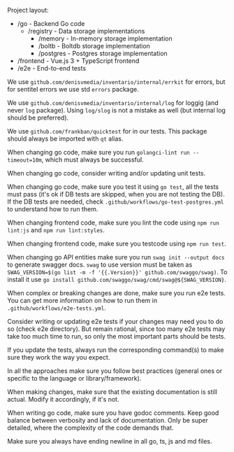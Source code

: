 Project layout:
  * /go - Backend Go code
    * /registry - Data storage implementations
      * /memory - In-memory storage implementation
      * /boltb - Boltdb storage implementation
      * /postgres - Postgres storage implementation
  * /frontend - Vue.js 3 + TypeScript frontend
  * /e2e - End-to-end tests

We use `github.com/denisvmedia/inventario/internal/errkit` for errors, but for sentitel errors we use std `errors` package.

We use `github.com/denisvmedia/inventario/internal/log` for loggig (and never `log` package). Using `log/slog` is not a mistake as well (but internal log should be preferred).

We use `github.com/frankban/quicktest` for in our tests. This package should always be imported with `qt` alias.

When changing go code, make sure you run `golangci-lint run --timeout=10m`, which must always be successful.

When changing go code, consider writing and/or updating unit tests.

When changing go code, make sure you test it using `go test`, all the tests must pass (it's ok if DB tests are skipped, when you are not testing the DB). If the DB tests are needed, check `.github/workflows/go-test-postgres.yml` to understand how to run them.

When changing frontend code, make sure you lint the code using `npm run lint:js` and `npm run lint:styles`.

When changing frontend code, make sure you testcode using `npm run test`.

When changing go API entities make sure you run `swag init --output docs` to generate swagger docs. `swag` to use version must be taken as `SWAG_VERSION=$(go list -m -f '{{.Version}}' github.com/swaggo/swag)`. To install it use `go install github.com/swaggo/swag/cmd/swag@${SWAG_VERSION}`.

When complex or breaking changes are done, make sure you run e2e tests. You can get more information on how to run them in `.github/workflows/e2e-tests.yml`.

Consider writing or updating e2e tests if your changes may need you to do so (check e2e directory). But remain rational, since too many e2e tests may take too much time to run, so only the most important parts should be tests.

If you update the tests, always run the corresponding command(s) to make sure they work the way you expect.

In all the approaches make sure you follow best practices (general ones or specific to the language or library/framework).

When making changes, make sure that the existing documentation is still actual. Modify it accordingly, if it's not.

When writing go code, make sure you have godoc comments. Keep good balance between verbosity and lack of documentation. Only be super detailed, where the complexity of the code demands that.

Make sure you always have ending newline in all go, ts, js and md files.
